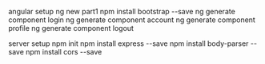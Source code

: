 angular setup
    ng new part1
    npm install bootstrap --save
    ng generate component login
    ng generate component account
    ng generate component profile
    ng generate component logout

server setup
    npm init
    npm install express --save
    npm install body-parser --save
    npm install cors --save
